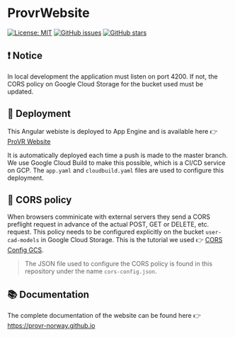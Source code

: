 # ProvrWebsite

[![License: MIT](https://img.shields.io/badge/License-MIT-yellow.svg)](https://opensource.org/licenses/MIT)
[![GitHub issues](https://img.shields.io/github/issues/ProVR-Norway/ProvrWebsite.svg)](https://GitHub.com/Naereen/StrapDown.js/issues/)
[![GitHub stars](https://img.shields.io/github/stars/ProVR-Norway/ProvrWebsite.svg?style=social&label=Star&maxAge=2592000)](https://GitHub.com/Naereen/StrapDown.js/stargazers/)

## ❗️ Notice

In local development the application must listen on port 4200. If not, the CORS policy on Google Cloud Storage for the bucket used must be updated.

## 🚀 Deployment

This Angular webiste is deployed to App Engine and is available here 👉 [ProVR Website](https://vr-collaboration-room.ey.r.appspot.com)

It is automatically deployed each time a push is made to the master branch. We use Google Cloud Build to make this possible, which is a CI/CD service on GCP. The `app.yaml` and `cloudbuild.yaml` files are used to configure this deployment.

## 🚨 CORS policy

When browsers comminicate with external servers they send a CORS preflight request in advance of the actual POST, GET or DELETE, etc. request. This policy needs to be configured explicitly on the bucket `user-cad-models` in Google Cloud Storage. This is the tutorial we used 👉 [CORS Config GCS](https://cloud.google.com/storage/docs/configuring-cors). 

> The JSON file used to configure the CORS policy is found in this repository under the name `cors-config.json`.

## 📚 Documentation

The complete documentation of the website can be found here 👉 https://provr-norway.github.io



